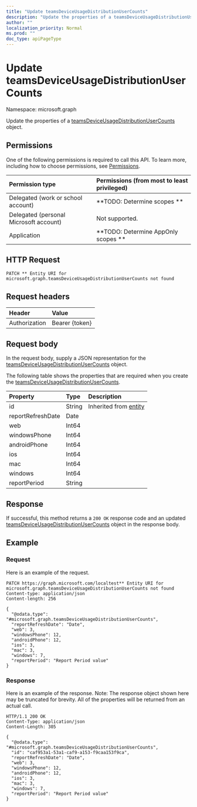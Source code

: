 ```yaml
---
title: "Update teamsDeviceUsageDistributionUserCounts"
description: "Update the properties of a teamsDeviceUsageDistributionUserCounts object."
author: ""
localization_priority: Normal
ms.prod: ""
doc_type: apiPageType
---
```


# Update teamsDeviceUsageDistributionUserCounts

Namespace: microsoft.graph

Update the properties of a [teamsDeviceUsageDistributionUserCounts](../resources/teamsdeviceusagedistributionusercounts.md) object.

## Permissions
One of the following permissions is required to call this API. To learn more, including how to choose permissions, see [Permissions](/concepts/permissions-reference.md).

|Permission type|Permissions (from most to least privileged)|
|:---|:---|
|Delegated (work or school account)|**TODO: Determine scopes **|
|Delegated (personal Microsoft account)|Not supported.|
|Application|**TODO: Determine AppOnly scopes **|

## HTTP Request
<!-- {
  "blockType": "ignored"
}
-->
``` http
PATCH ** Entity URI for microsoft.graph.teamsDeviceUsageDistributionUserCounts not found
```

## Request headers
|Header|Value|
|:---|:---|
|Authorization|Bearer {token}|

## Request body
In the request body, supply a JSON representation for the [teamsDeviceUsageDistributionUserCounts](../resources/teamsdeviceusagedistributionusercounts.md) object.

The following table shows the properties that are required when you create the [teamsDeviceUsageDistributionUserCounts](../resources/teamsdeviceusagedistributionusercounts.md).

|Property|Type|Description|
|:---|:---|:---|
|id|String| Inherited from [entity](../resources/entity.md)|
|reportRefreshDate|Date||
|web|Int64||
|windowsPhone|Int64||
|androidPhone|Int64||
|ios|Int64||
|mac|Int64||
|windows|Int64||
|reportPeriod|String||



## Response
If successful, this method returns a `200 OK` response code and an updated [teamsDeviceUsageDistributionUserCounts](../resources/teamsdeviceusagedistributionusercounts.md) object in the response body.

## Example

### Request
Here is an example of the request.
<!-- {
  "blockType": "request",
  "name": "update_teamsdeviceusagedistributionusercounts"
}
-->
``` http
PATCH https://graph.microsoft.com/localtest** Entity URI for microsoft.graph.teamsDeviceUsageDistributionUserCounts not found
Content-type: application/json
Content-length: 256

{
  "@odata.type": "#microsoft.graph.teamsDeviceUsageDistributionUserCounts",
  "reportRefreshDate": "Date",
  "web": 3,
  "windowsPhone": 12,
  "androidPhone": 12,
  "ios": 3,
  "mac": 3,
  "windows": 7,
  "reportPeriod": "Report Period value"
}
```

### Response
Here is an example of the response. Note: The response object shown here may be truncated for brevity. All of the properties will be returned from an actual call.
<!-- {
  "blockType": "response",
  "truncated": true
}
-->
``` http
HTTP/1.1 200 OK
Content-Type: application/json
Content-Length: 305

{
  "@odata.type": "#microsoft.graph.teamsDeviceUsageDistributionUserCounts",
  "id": "caf953a1-53a1-caf9-a153-f9caa153f9ca",
  "reportRefreshDate": "Date",
  "web": 3,
  "windowsPhone": 12,
  "androidPhone": 12,
  "ios": 3,
  "mac": 3,
  "windows": 7,
  "reportPeriod": "Report Period value"
}
```

